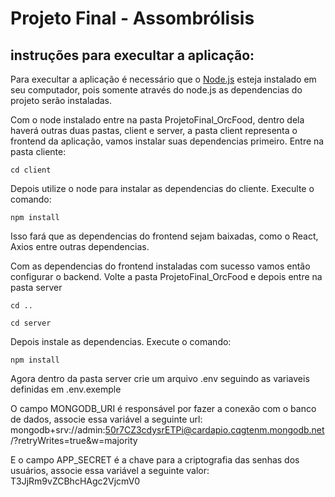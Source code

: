 # Projeto Final - Assombrólisis

## instruções para execultar a aplicação:
Para execultar a aplicação é necessário que o [Node.js](https://nodejs.org/en) esteja instalado em seu computador, pois somente através do node.js as dependencias do projeto serão instaladas.

Com o node instalado entre na pasta ProjetoFinal_OrcFood, dentro dela haverá outras duas pastas, client e server, a pasta client representa o frontend da aplicação, vamos instalar suas dependencias primeiro. Entre na pasta cliente:
~~~~
cd client
~~~~
Depois utilize o node para instalar as dependencias do cliente. Execulte o comando:
~~~~
npm install
~~~~
Isso fará que as dependencias do frontend sejam baixadas, como o React, Axios entre outras dependencias.

Com as dependencias do frontend instaladas com sucesso vamos então configurar o backend.
Volte a pasta ProjetoFinal_OrcFood e depois entre na pasta server
~~~~
cd ..
~~~~
~~~~
cd server
~~~~
Depois instale as dependencias. Execute o comando:
~~~~
npm install
~~~~
Agora dentro da pasta server crie um arquivo .env seguindo as variaveis definidas em .env.exemple
 
O campo MONGODB_URI é responsável por fazer a conexão com o banco de dados, associe essa variável a seguinte url:
mongodb+srv://admin:50r7CZ3cdysrETPi@cardapio.cqgtenm.mongodb.net/?retryWrites=true&w=majority

E o campo APP_SECRET é a chave para a criptografia das senhas dos usuários, associe essa variável a seguinte valor:
T3JjRm9vZCBhcHAgc2VjcmV0








